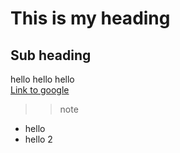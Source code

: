 # This is my heading


## Sub heading

hello hello hello  
[Link to google](http:www.google.co.uk)  

>> note 

- hello  
- hello 2  


